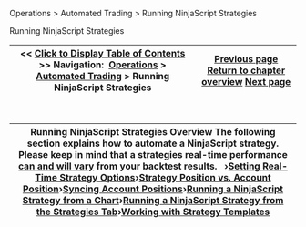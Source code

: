 ﻿
Operations \> Automated Trading \> Running NinjaScript Strategies

Running NinjaScript Strategies

| \<\< [Click to Display Table of Contents](running_ninjascript_strategies.md) \>\> **Navigation:**     [Operations](operations.md) \> [Automated Trading](automated_trading.md) \> Running NinjaScript Strategies | [Previous page](workspace_options.md) [Return to chapter overview](automated_trading.md) [Next page](setting_real-time_strategy_opt.md) |
| --- | --- |
 

| Running NinjaScript Strategies Overview The following section explains how to automate a NinjaScript strategy. Please keep in mind that a strategies real\-time performance [can and will vary](discrepancies_real-time_vs_bac.md) from your backtest results.   ›[Setting Real\-Time Strategy Options](setting_real-time_strategy_opt.md)›[Strategy Position vs. Account Position](strategy_position_vs_account_p.md)›[Syncing Account Positions](syncing_account_positions.md)›[Running a NinjaScript Strategy from a Chart](running_a_ninjascript_strategy.md)›[Running a NinjaScript Strategy from the Strategies Tab](running_a_ninjascript_strateg2.md)›[Working with Strategy Templates](using_strategy_templates.md) |
| --- |
